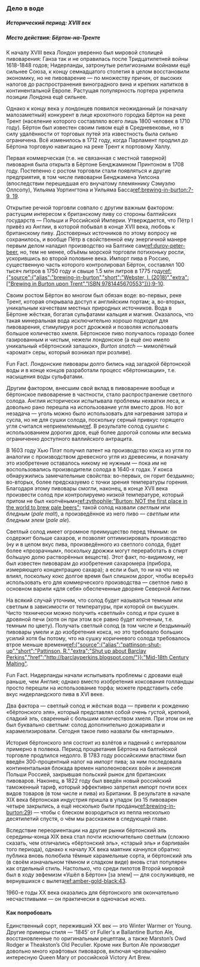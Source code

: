 ### Дело в воде
##### Исторический период: XVIII век
##### Место действия: Бёртон-на-Тренте

К началу XVIII века Лондон уверенно был мировой столицей пивоварения: Ганза так и не оправилась после Тридцатилетней войны 1618-1848 годов; Нидерланды, затронутые религиозными войнами ещё сильнее Союза, к концу семнадцатого столетия в целом восстановили экономику, но не пивоварение — по множеству причин, от высоких налогов до распространения виноградного вина и крепких напитков в континентальной Европе. Растущая популярность портера укрепила позиции Лондона ещё сильнее.

Однако к концу века у лондонцев появился неожиданный (и поначалу малозаметный) конкурент в лице крохотного городка Бёртон на реке Трент (население которого составляло всего лишь 1800 человек в 1710 году). Бёртон был известен своим пивом ещё в Средневековье, но в силу удалённости от торговых путей эта известность была сильно ограничена. Всё изменилось в 1712 году, когда Парламент продлил до Бёртона торговую навигацию на реке Трент к портовому Халлу.

Первая коммерческая (т.е. не связанная с местной таверной) пивоварня была открыта в Бёртоне Бенджамином Принтоном в 1708 году. Постепенно с ростом торговли стали появляться и другие предприятия, в том числе пивоварни Бенджамена Уилсона (впоследствии перешедшая его внучатому племяннику Сэмуэлю Оллсопу), Уильяма Уортингтона и Уильяма Басса[ref:brewing-in-burton:7-9, 19]().

Открытие речной торговли совпало с другим важным фактором: растущим интересом к британскому пиву со стороны балтийских государств — Польши и Российской Империи. Утверждается, что Пётр I привёз из Англии, в которой побывал в конце XVII века, любовь к британскому пиву. Достоверных источников по этому вопросу не сохранилось, и вообще Пётр в свойственной ему энергичной манере первым делом наладил производство на Балтике сам[ref:durov-peter-beer](), но, тем не менее, объёмы морской торговли потихоньку росли, ускорившись во второй половине века. Импорт пива в Россию, существенную часть которого контролировал Бёртон, составлял 100 тысяч литров в 1750 году и свыше 1.5 млн литров в 1775 году[ref:{"source":{"alias":"brewing-in-burton","short":"Webster, I. (2018)","extra":["Brewing in Burton upon Trent","ISBN 9781445670553"]}}:9-10]().

Своим ростом Бёртон во многом был обязан воде: во-первых, реке Трент, которая открывала доступ к английским портам; а, во-вторых, уникальным качествам местных природных источников. Вода в Бёртоне жёсткая, богатая сульфатами кальция и магния. Оказалось, что такая минеральная вода исключительно хорошо подходит для пивоварения, стимулируя рост дрожжей и позволяя использовать большое количество хмеля. Бёртонское пиво получалось гораздо более газированным и чистым, нежели лондонское (а ещё оно имело уникальный «бёртонский запашок», *Burton snatch* — мимолётный «аромат» серы, который возникал при розливе).

Fun Fact. Лондонские пивовары долго бились над загадкой бёртонской воды и в конце концов разработали процесс «бёртонизации», т.е. насыщения воды сульфатами.

Другим фактором, внесшим свой вклад в пивоварение вообще и бёртонское пивоварение в частности, стало распространение светлого солода. Англия исторически испытывала проблемы нехватки леса, и довольно рано перешла на использование угля вместо дров. Но вот незадача — уголь можно было использовать для нагревания затора и сусла, но не для сушки солода, поскольку серный привкус горящего угля считался неприемлемым[ref](https://www.beeretseq.com/where-theres-smoke-theres-pale-ale/). В результате солод сушили с использованием дорогих дров, ещё более дорогой соломы или весьма ограниченно доступного валлийского антрацита.

В 1603 году Хью Плэт получил патент на производство кокса из угля по аналогии с производством древесного угля из древесины, и поначалу это изобретение оставалось никому не нужным — пока им не воспользовались производители солода в 1640-х годах. У кокса обнаружились замечательные свойства: во-первых, он горит бездымно; во-вторых, более предсказуемо с точки зрения температуры горения. Благодаря этому пивовары смогли, наконец, в конце XVII века произвести солод при контролируемо низкой температуре, который притом не был «копчёным»[ref:zythophile:"Burton: NOT the first place in the world to brew pale beers"](https://zythophile.co.uk/2009/11/26/burton-not-the-first-place-in-the-world-to-brew-pale-beers/); такой солод назвали *светлым* или *бледным* (*pale malt*), а произведённое из него пиво — *светлым* или *бледным элем* (*pale ale*).

Светлый солод имеет огромное преимущество перед тёмным: он содержит больше сахаров, и позволят оптимизировать производство (ну и в целом вкус пива, произведённого из светлого солода, будет более «прозрачным», поскольку дрожжи могут переработать в спирт бо́льшую долю растворённых веществ). Этот факт, по-видимому, не был известен пивоварам до изобретения сахаромера (прибора, измеряющего концентрацию сахара); а если и был, то ни на что не влиял, поскольку кокс долгое время был слишком дорог, чтобы всерьёз использовать его для коммерческого производства — светлое пиво в основном варили «для себя» обеспеченные дворяне Северной Англии.

На всякий случай уточним, что солод будет называться темным или светлым в зависимости от температуры, при которой он высушен. Чисто технически можно получить «светлый» солод и при сушке в дровяной печи (хотя он при этом все равно будет копченым, т.е. темным по цвету). Получать светлый солод (в том числе и бездымный) пивовары умели и до изобретения кокса, но это требовало больших усилий хотя бы потому, что на сушку коричневого солода требовалось втрое меньше времени[ref:{"source":{"alias":"pattinson-shut-up","short":"Pattinson, R.","extra":"Shut up about Barclay Perkins","href":"http://barclayperkins.blogspot.com/"}}:"Mid-18th Century Malting"](http://barclayperkins.blogspot.com/2009/09/mid-18th-century-malting.html).

Fun Fact. Нидерланды начали испытывать проблемы с дровами ещё раньше, чем Англия; однако вместо изобретения коксования голландцы просто перешли на использование торфа; можете представить себе вкус нидерландского пива в XVI веке.

Два фактора — светлый солод и жёсткая вода — привели к рождению «бёртонского эля», который представлял собой очень густой, крепкий, сладкий эль, сваренный с большим количеством хмеля. При этом он не был буквально светлым: солод дополнительно дожаривали и карамелизировали. Сегодня такое пиво назвали бы «янтарным».

История бёртонского эля состоит из взлётов и падений с интервалом примерно в полвека. Период процветания Бёртона на балтийской торговле продлился недолго. В 1783 году российскими властями был введён 300-процентный налог на импорт пива; за ним последовала континентальная блокада времен наполеоновских войн и аннексия Польши Россией, закрывшая польский рынок для британских пивоваров. Наконец, в 1822 году был введён новый российский таможенный тариф, который эффективно запретил импорт почти всех видов товаров (в том числе и пива) из Британии. В результате в начале XIX века бёртонская индустрия пришла в упадок (из 15 пивоварен четыре закрылись, а ещё несколько были проданы[ref:brewing-in-burton:29]()) — чтобы с блеском возродиться из пепла несколько десятилетий спустя, о чём мы расскажем в следующей главе.

Вследствие переориентации на другие рынки бёртонский эль середины-конца XIX века стал почти исключительно светлым (сложно сказать, чем отличались «бёртонский эль», «старый эль» и барливайн того периода), однако к началу XX века маятник качнулся обратно: публика вновь полюбила тёмные карамельные сорта, и бёртонский эль (в своём изначальном тёмном и сладком виде) вновь стал популярен как отдельный стиль. Настолько, что среди пилотов Второй мировой был в ходу эвфемизм «Ушёл в Бёртон» [за элем] — для сослуживцев, не вернувшихся с вылета[ref:amber-gold-black:43]().

1960-е годы XX века оказались для бёртонского эля окончательно несчастливыми — он практически в одночасье исчез. 

#### Как попробовать

Единственный сорт, переживший XX век — это Winter Warmer от Young. Другие примеры стиля — ‘1845’ от Fuller's и Ballantine Burton Ale, восстановленные по оригинальным рецептам, а также Marston’s Owd Rodger и Theakston’s Old Peculier. Кроме них Burton Ale производит довольно много крафтовых пивоваров, включая чрезвычайно интересную Queen Mary от российской Victory Art Brew.
